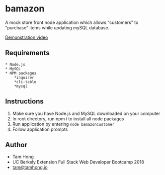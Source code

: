 # bamazon

A mock store front node application which allows "customers" to "purchase" items while updating mySQL database. 

[Demonstration video](https://drive.google.com/file/d/1ySo0y-cGf5NPA-VlwUlUCQ-g_kZbc8-k/view)

## Requirements
    * Node.js
    * MySQL
    * NPM packages
        *inquirer
        *cli-table
        *mysql

## Instructions
1. Make sure you have Node.js and MySQL downloaded on your computer
2. In root directory, run npm i to install all node packages
3. Run application by entering `node bamazonCustomer`
4. Follow application prompts

## Author
* Tam Hong
* UC Berkely Extension Full Stack Web Developer Bootcamp 2018
* tam@tamhong.io



        


